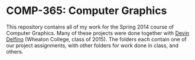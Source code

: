 # COMP-365: Computer Graphics

This repository contains all of my work for the Spring 2014 course of Computer Graphics. Many of these projects were done together with [Devin Delfino](https://github.com/devindelfino) (Wheaton College, class of 2015). The folders each contain one of our project assignments, with other folders for work done in class, and others.

